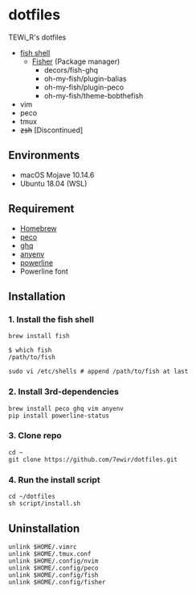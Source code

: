 # dotfiles

TEWi_R's dotfiles

- [fish shell](https://fishshell.com/)
  - [Fisher](https://github.com/jorgebucaran/fisher) (Package manager)
    - decors/fish-ghq
    - oh-my-fish/plugin-balias
    - oh-my-fish/plugin-peco
    - oh-my-fish/theme-bobthefish
- vim
- peco
- tmux
- ~~zsh~~ [Discontinued]

## Environments

- macOS Mojave 10.14.6
- Ubuntu 18.04 (WSL)

## Requirement

- [Homebrew](https://brew.sh/index_ja)
- [peco](https://github.com/peco/peco)
- [ghq](https://github.com/motemen/ghq)
- [anyenv](https://github.com/anyenv/anyenv)
- [powerline](https://github.com/powerline/powerline)
- Powerline font

## Installation

### 1. Install the fish shell

```shell
brew install fish
```

```shell
$ which fish
/path/to/fish
```

```shell
sudo vi /etc/shells # append /path/to/fish at last
```

### 2. Install 3rd-dependencies

```shell
brew install peco ghq vim anyenv
pip install powerline-status
```

### 3. Clone repo

```shell
cd ~
git clone https://github.com/7ewir/dotfiles.git
```

### 4. Run the install script

```shell
cd ~/dotfiles
sh script/install.sh
```

## Uninstallation

```shell
unlink $HOME/.vimrc
unlink $HOME/.tmux.conf
unlink $HOME/.config/nvim
unlink $HOME/.config/peco
unlink $HOME/.config/fish
unlink $HOME/.config/fisher
```
